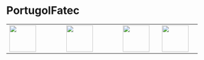 # PortugolFatec

<div class="box">

<table>
    <tr>
  <td width="400" align="left"> <img src="http://www.fatecjd.edu.br/pec/images/fatec-logo-completo.png" height="70"> </td>
  <td width="300" align="center"> <img src="https://bkpsitecpsnew.blob.core.windows.net/uploadsitecps/sites/1/2022/10/centro-paula-souza-logo.svg" height="70"> </td>
  <td width="400" align="right"> <img src="https://logodownload.org/wp-content/uploads/2015/12/governo-do-estado-de-sao-paulo-sp-logo.png" height="70"> </td>
  <td width="300" align="center"> <img src="https://www.desenvolvimentoeconomico.sp.gov.br/wp-content/uploads/2023/03/whatsapp-image-2023-03-03-at-16-26-29.jpeg"  height="70"> </td>
    </tr>
</table> 

</div>
